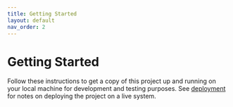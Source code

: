 ```yaml
---
title: Getting Started
layout: default
nav_order: 2
---
```


# Getting Started

Follow these instructions to get a copy of this project up and running on your local machine for development and testing purposes. See [deployment](../deployment) for notes on deploying the project on a live system.